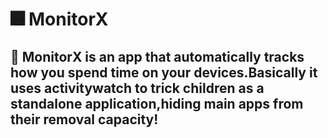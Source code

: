 # 🎆 MonitorX

## 🧨 MonitorX is an app that automatically tracks how you spend time on your devices.Basically it uses activitywatch to trick children as a standalone application,hiding main apps from their removal capacity! 